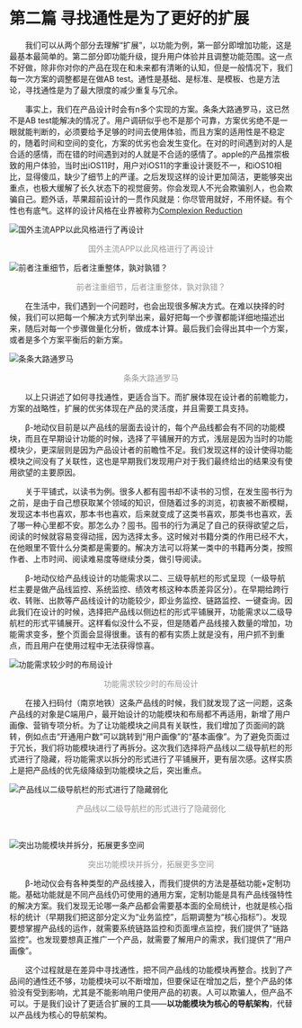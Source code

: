 # 第二篇	寻找通性是为了更好的扩展

<p style="text-indent:2em">我们可以从两个部分去理解“扩展”，以功能为例，第一部分即增加功能，这是最基本最简单的。第二部分即功能升级，提升用户体验并且调整功能范围。这一点不好做，除非你对你的产品在现在和未来都有清晰的认知，但是一般情况下，我们每一次方案的调整都是在做AB test。通性是基础、是标准、是模板、也是方法论，寻找通性是为了最大限度的减少重复与冗余。</p>

<p style="text-indent:2em">事实上，我们在产品设计时会有n多个实现的方案。条条大路通罗马，这已然不是AB test能解决的情况了。用户调研似乎也不是那个可靠，方案优劣绝不是一眼就能判断的，必须要给予足够的时间去使用体验，而且方案的适用性是不稳定的，随着时间和空间的变化，方案的优劣也会发生变化。在对的时间遇到对的人是合适的感情，而在错的时间遇到对的人就是不合适的感情了。apple的产品推崇极致的用户体验，当时出iOS11时，用户对iOS11的字重设计褒贬不一，和iOS10相比，显得傻瓜，缺少了细节上的严谨。之后发现这样的设计更加简洁，更能够突出重点，也极大缓解了长久状态下的视觉疲劳。你会发现人不光会欺骗别人，也会欺骗自己。题外话，苹果超前设计的一贯作风就是：你尽管用就好，不用怀疑。有个性也有底气。这样的设计风格在业界被称为<a href="https://medium.com/amazing-stuff/complexion-reduction-a-new-trend-in-mobile-design-cef033a0b978">Complexion Reduction</a></p>

![国外主流APP以此风格进行了再设计](https://user-images.githubusercontent.com/20765716/47074175-72219e80-d22c-11e8-9d63-d89a75a82ddf.png "国外主流APP以此风格进行了再设计")
<p style="text-align: center; color: #949494;font-size: 14px;">国外主流APP以此风格进行了再设计</p>

![前者注重细节，后者注重整体，孰对孰错？](https://user-images.githubusercontent.com/20765716/47074565-3d621700-d22d-11e8-9a56-a4a27cdcdffa.png "前者注重细节，后者注重整体，孰对孰错？")
<p style="text-align: center; color: #949494;font-size: 14px;">前者注重细节，后者注重整体，孰对孰错？</p>

<p style="text-indent:2em">在生活中，我们遇到一个问题时，也会出现很多解决方式。在难以抉择的时候，我们可以把每一个解决方式列举出来，最好把每一个步骤都能详细地描述出来，随后对每一个步骤做量化分析，做成本计算。最后我们会得出其中一个方案，或者是多个方案平衡后的新方案。</p>

![条条大路通罗马](https://user-images.githubusercontent.com/20765716/47074761-a5186200-d22d-11e8-8cae-3cfcdaf93511.png "条条大路通罗马")
<p style="text-align: center; color: #949494;font-size: 14px;">条条大路通罗马</p>


<p style="text-indent:2em">以上只讲述了如何寻找通性，更适合当下。而扩展体现在设计者的前瞻能力，方案的战略性，扩展的优劣体现在产品的灵活度，并且需要工具支持。</p>

<p style="text-indent:2em">β-地动仪目前是以产品线的层面去设计的，每个产品线都会有不同的功能模块，而且在早期设计功能的时候，选择了平铺展开的方式，浅层是因为当时的功能模块少，更深层则是因为产品设计者的前瞻性不足。我们发现这样的设计使得功能模块之间没有了关联性，这也是早期我们发现用户对于我们最终给出的结果没有使用欲望的主要原因。</p>

<p style="text-indent:2em">关于平铺式，以读书为例。很多人都有囤书却不读书的习惯，在发生囤书行为之前，是由于自己想获取某个领域的知识，但随着过多的浏览，初衷被不断模糊，发现这本书也喜欢，那本书也喜欢，后来就变成了这类书喜欢，那类书也喜欢，丢了哪一种心里都不安。那怎么办？囤书。囤书的行为满足了自己的获得欲望之后，阅读的时候就容易变得动摇，因为选择太多。这时候对书籍分类的作用已经不大，在他眼里不管什么分类都是需要的。解决方法可以将某一类中的书籍再分类，按照作者、上市时间、阅读难易度等继续分类，做引导阅读。</p>

<p style="text-indent:2em">β-地动仪给产品线设计的功能需求以二、三级导航栏的形式呈现（一级导航栏主要是做产品线监控、系统监控、绩效考核这种本质差异区分）。在早期给跨行收、转账、出款等产品线设计的功能较少，即业务监控、链路监控、一键查询。因此我们在设计的时候，选择把产品线以侧边栏的形式平铺展开，功能需求以二级导航栏的形式平铺展开。这样看似没什么不妥，但是随着产品线接入数量的增加，功能需求变多，整个页面会显得很重。该有的都有实质上就是没有，用户抓不到重点，而且用户在使用过程中无法获得惊喜。</p>

![功能需求较少时的布局设计](https://user-images.githubusercontent.com/20765716/47076270-ee1de580-d230-11e8-9928-f6980168f306.png "功能需求较少时的布局设计")
<p style="text-align: center; color: #949494;font-size: 14px;">功能需求较少时的布局设计</p>
	
<p style="text-indent:2em">在接入扫码付（南京地铁）这条产品线的时候，我们就发现了这一问题，这条产品线的对象是C端用户，最开始设计的功能模块和布局都不再适用，新增了用户画像、营销专项分析。为了让功能模块之间具有关联性，我们增加了页面间的跳转，例如点击“开通用户数”可以跳转到“用户画像”的“基本画像”。为了避免页面过于冗长，我们将功能模块进行了再拆分。这次我们选择将产品线以二级导航栏的形式进行了隐藏，将功能需求以拆分的形式进行了平铺展开，更有层次感。这样实质上是把产品线的优先级降级到功能模块之后，突出重点。</p>

![产品线以二级导航栏的形式进行了隐藏弱化](https://user-images.githubusercontent.com/20765716/47076619-b95e5e00-d231-11e8-9c31-01a114c9d44a.png "产品线以二级导航栏的形式进行了隐藏弱化")
<p style="text-align: center; color: #949494;font-size: 14px;">产品线以二级导航栏的形式进行了隐藏弱化</p>

<br>

![突出功能模块并拆分，拓展更多空间](https://user-images.githubusercontent.com/20765716/47076810-3093f200-d232-11e8-8bcd-380c837dd4d2.png "突出功能模块并拆分，拓展更多空间")
<p style="text-align: center; color: #949494;font-size: 14px;">突出功能模块并拆分，拓展更多空间</p>

<p style="text-indent:2em">β-地动仪会有各种类型的产品线接入，而我们提供的方法是基础功能+定制功能。基础功能就是不同产品线仍可使用的通用方案，定制功能是具有产品线强特性的解决方案。我们发现无论哪一条产品都会需要基本面的全局统计，也就是核心指标的统计（早期我们把这部分定义为“业务监控”，后期调整为“核心指标”）。发现要想掌握产品线的运作，就需要系统链路监控和页面埋点监控，我们提供了“链路监控”。也发现要想真正推广一个产品，就需要了解用户的需求，我们提供了“用户画像”。</p>
<p style="text-indent:2em">这个过程就是在差异中寻找通性，把不同产品线的功能模块再整合。找到了产品间的通性还不够，功能模块可以不断增加，但要保证在增加之后，整个产品的体验没有受到影响，尤其是不能影响用户使用产品的初衷。人可以欺骗人，但产品不可以。于是我们设计了更适合扩展的工具——<b>以功能模块为核心的导航架构</b>，代替以产品线为核心的导航架构。</p>